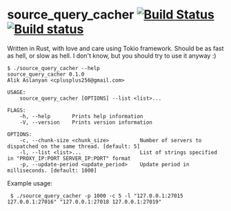 # source_query_cacher [![Build Status](https://travis-ci.org/In-line/source_query_cacher.svg?branch=master)](https://travis-ci.org/In-line/source_query_cacher) [![Build status](https://ci.appveyor.com/api/projects/status/090sue7e0hyspsk6/branch/master?svg=true)](https://ci.appveyor.com/project/In-line/source-query-cacher/branch/master)

Written in Rust, with love and care using Tokio framework. Should be as fast as hell, or slow as hell. I don't know, but you should try to use it anyway :)

```
$ ./source_query_cacher --help
source_query_cacher 0.1.0
Alik Aslanyan <cplusplus256@gmail.com>

USAGE:
    source_query_cacher [OPTIONS] --list <list>...

FLAGS:
    -h, --help       Prints help information
    -V, --version    Prints version information

OPTIONS:
    -c, --chunk-size <chunk_size>          Number of servers to dispatched on the same thread. [default: 5]
    -l, --list <list>...                   List of strings specified in "PROXY_IP:PORT SERVER_IP:PORT" format
    -p, --update-period <update_period>    Update period in milliseconds. [default: 1000]

```

Example usage:
```
 $ ./source_query_cacher -p 1000 -c 5 -l "127.0.0.1:27015 127.0.0.1:27016" "127.0.0.1:27018 127.0.0.1:27019"
```
